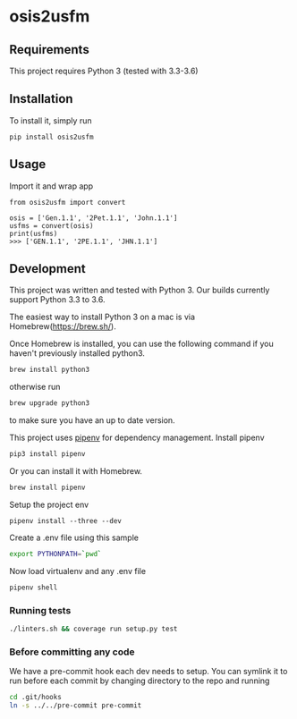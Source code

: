 # osis2usfm

## Requirements

This project requires Python 3 (tested with 3.3-3.6)

## Installation

To install it, simply run

    pip install osis2usfm

## Usage

Import it and wrap app

    from osis2usfm import convert

    osis = ['Gen.1.1', '2Pet.1.1', 'John.1.1']
    usfms = convert(osis)
    print(usfms)
    >>> ['GEN.1.1', '2PE.1.1', 'JHN.1.1']

## Development

This project was written and tested with Python 3. Our builds currently support Python 3.3 to 3.6.

The easiest way to install Python 3 on a mac is via Homebrew(https://brew.sh/).

Once Homebrew is installed, you can use the following command if you haven't previously installed
python3.
``` bash
brew install python3
```
otherwise run
``` bash
brew upgrade python3
```
to make sure you have an up to date version.

This project uses [pipenv](https://docs.pipenv.org) for dependency management. Install pipenv
``` bash
pip3 install pipenv
```
Or you can install it with Homebrew.
```bash
brew install pipenv
```

Setup the project env
``` base
pipenv install --three --dev
```

Create a .env file using this sample
``` bash
export PYTHONPATH=`pwd`
```

Now load virtualenv and any .env file
```bash
pipenv shell
```

### Running tests

``` bash
./linters.sh && coverage run setup.py test
```

### Before committing any code

We have a pre-commit hook each dev needs to setup.
You can symlink it to run before each commit by changing directory to the repo and running

``` bash
cd .git/hooks
ln -s ../../pre-commit pre-commit
```
